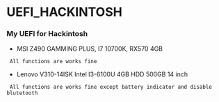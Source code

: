 # UEFI_HACKINTOSH
### My UEFI for Hackintosh
* MSI Z490 GAMMING PLUS, I7 10700K, RX570 4GB 
 ```works
  All functions are works fine
 ```
* Lenovo V310-14ISK Intel I3-6100U 4GB HDD 500GB 14 inch
 ```works
  All functions are works fine except battery indicator and disable blutetooth
 ```
